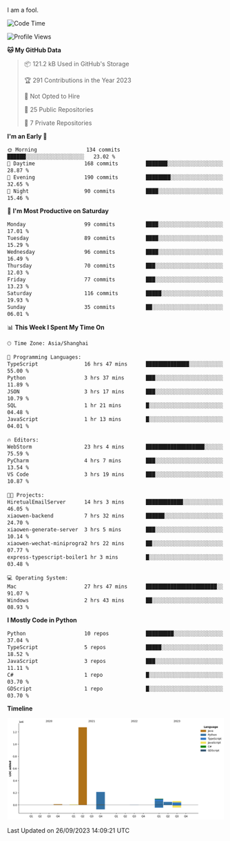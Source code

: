 I am a fool.

<!--START_SECTION:waka-->
![Code Time](http://img.shields.io/badge/Code%20Time-743%20hrs%2050%20mins-blue)

![Profile Views](http://img.shields.io/badge/Profile%20Views-1-blue)

**🐱 My GitHub Data** 

> 📦 121.2 kB Used in GitHub's Storage 
 > 
> 🏆 291 Contributions in the Year 2023
 > 
> 🚫 Not Opted to Hire
 > 
> 📜 25 Public Repositories 
 > 
> 🔑 7 Private Repositories 
 > 
**I'm an Early 🐤** 

```text
🌞 Morning                134 commits         ██████░░░░░░░░░░░░░░░░░░░   23.02 % 
🌆 Daytime                168 commits         ███████░░░░░░░░░░░░░░░░░░   28.87 % 
🌃 Evening                190 commits         ████████░░░░░░░░░░░░░░░░░   32.65 % 
🌙 Night                  90 commits          ████░░░░░░░░░░░░░░░░░░░░░   15.46 % 
```
📅 **I'm Most Productive on Saturday** 

```text
Monday                   99 commits          ████░░░░░░░░░░░░░░░░░░░░░   17.01 % 
Tuesday                  89 commits          ████░░░░░░░░░░░░░░░░░░░░░   15.29 % 
Wednesday                96 commits          ████░░░░░░░░░░░░░░░░░░░░░   16.49 % 
Thursday                 70 commits          ███░░░░░░░░░░░░░░░░░░░░░░   12.03 % 
Friday                   77 commits          ███░░░░░░░░░░░░░░░░░░░░░░   13.23 % 
Saturday                 116 commits         █████░░░░░░░░░░░░░░░░░░░░   19.93 % 
Sunday                   35 commits          ██░░░░░░░░░░░░░░░░░░░░░░░   06.01 % 
```


📊 **This Week I Spent My Time On** 

```text
🕑︎ Time Zone: Asia/Shanghai

💬 Programming Languages: 
TypeScript               16 hrs 47 mins      ██████████████░░░░░░░░░░░   55.00 % 
Python                   3 hrs 37 mins       ███░░░░░░░░░░░░░░░░░░░░░░   11.89 % 
JSON                     3 hrs 17 mins       ███░░░░░░░░░░░░░░░░░░░░░░   10.79 % 
SQL                      1 hr 21 mins        █░░░░░░░░░░░░░░░░░░░░░░░░   04.48 % 
JavaScript               1 hr 13 mins        █░░░░░░░░░░░░░░░░░░░░░░░░   04.01 % 

🔥 Editors: 
WebStorm                 23 hrs 4 mins       ███████████████████░░░░░░   75.59 % 
PyCharm                  4 hrs 7 mins        ███░░░░░░░░░░░░░░░░░░░░░░   13.54 % 
VS Code                  3 hrs 19 mins       ███░░░░░░░░░░░░░░░░░░░░░░   10.87 % 

🐱‍💻 Projects: 
HiretualEmailServer      14 hrs 3 mins       ████████████░░░░░░░░░░░░░   46.05 % 
xiaowen-backend          7 hrs 32 mins       ██████░░░░░░░░░░░░░░░░░░░   24.70 % 
xiaowen-generate-server  3 hrs 5 mins        ███░░░░░░░░░░░░░░░░░░░░░░   10.14 % 
xiaowen-wechat-miniprogra2 hrs 22 mins       ██░░░░░░░░░░░░░░░░░░░░░░░   07.77 % 
express-typescript-boiler1 hr 3 mins         █░░░░░░░░░░░░░░░░░░░░░░░░   03.48 % 

💻 Operating System: 
Mac                      27 hrs 47 mins      ███████████████████████░░   91.07 % 
Windows                  2 hrs 43 mins       ██░░░░░░░░░░░░░░░░░░░░░░░   08.93 % 
```

**I Mostly Code in Python** 

```text
Python                   10 repos            █████████░░░░░░░░░░░░░░░░   37.04 % 
TypeScript               5 repos             █████░░░░░░░░░░░░░░░░░░░░   18.52 % 
JavaScript               3 repos             ███░░░░░░░░░░░░░░░░░░░░░░   11.11 % 
C#                       1 repo              █░░░░░░░░░░░░░░░░░░░░░░░░   03.70 % 
GDScript                 1 repo              █░░░░░░░░░░░░░░░░░░░░░░░░   03.70 % 
```



**Timeline**

![Lines of Code chart](https://raw.githubusercontent.com/VeejaLiu/VeejaLiu/master/assets/bar_graph.png)


 Last Updated on 26/09/2023 14:09:21 UTC
<!--END_SECTION:waka-->
